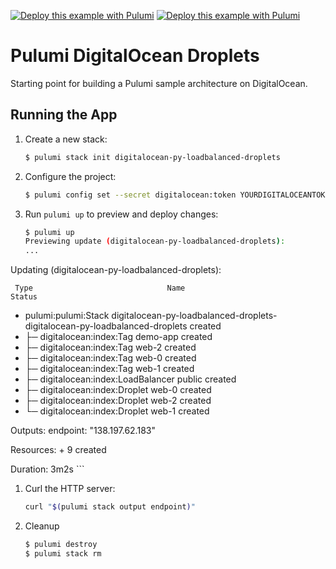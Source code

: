 [![Deploy this example with Pulumi](https://www.pulumi.com/images/deploy-with-pulumi/dark.svg)](https://app.pulumi.com/new?template=https://github.com/pulumi/examples/blob/master/digitalocean-py-loadbalanced-droplets/README.md#gh-light-mode-only)
[![Deploy this example with Pulumi](https://get.pulumi.com/new/button-light.svg)](https://app.pulumi.com/new?template=https://github.com/pulumi/examples/blob/master/digitalocean-py-loadbalanced-droplets/README.md#gh-dark-mode-only)

# Pulumi DigitalOcean Droplets

Starting point for building a Pulumi sample architecture on DigitalOcean.

## Running the App

1.  Create a new stack:

    ```bash
    $ pulumi stack init digitalocean-py-loadbalanced-droplets
    ```

1. Configure the project:

    ```bash
    $ pulumi config set --secret digitalocean:token YOURDIGITALOCEANTOKEN
    ```

1. Run `pulumi up` to preview and deploy changes:

    ```bash
    $ pulumi up
    Previewing update (digitalocean-py-loadbalanced-droplets):
    ...

Updating (digitalocean-py-loadbalanced-droplets):

     Type                              Name                                                                         Status
 +   pulumi:pulumi:Stack                 digitalocean-py-loadbalanced-droplets-digitalocean-py-loadbalanced-droplets  created
 +   ├─ digitalocean:index:Tag           demo-app                                                                     created
 +   ├─ digitalocean:index:Tag           web-2                                                                        created
 +   ├─ digitalocean:index:Tag           web-0                                                                        created
 +   ├─ digitalocean:index:Tag           web-1                                                                        created
 +   ├─ digitalocean:index:LoadBalancer  public                                                                       created
 +   ├─ digitalocean:index:Droplet       web-0                                                                        created
 +   ├─ digitalocean:index:Droplet       web-2                                                                        created
 +   └─ digitalocean:index:Droplet       web-1                                                                        created

Outputs:
    endpoint: "138.197.62.183"

Resources:
    + 9 created

Duration: 3m2s
    ```

1. Curl the HTTP server:

    ```bash
    curl "$(pulumi stack output endpoint)"
    ```

1. Cleanup

    ```bash
    $ pulumi destroy
    $ pulumi stack rm
    ```
